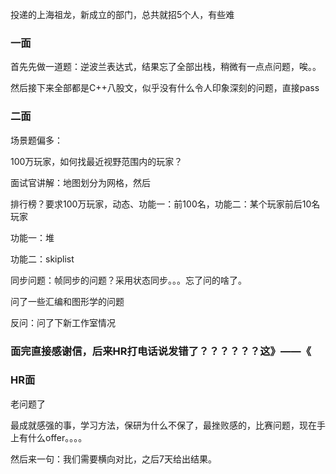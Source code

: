 投递的上海祖龙，新成立的部门，总共就招5个人，有些难



### 一面

首先先做一道题：逆波兰表达式，结果忘了全部出栈，稍微有一点点问题，唉。。

然后接下来全部都是C++八股文，似乎没有什么令人印象深刻的问题，直接pass



### 二面

场景题偏多：

100万玩家，如何找最近视野范围内的玩家？

面试官讲解：地图划分为网格，然后



排行榜？要求100万玩家，动态、功能一：前100名，功能二：某个玩家前后10名玩家

功能一：堆

功能二：skiplist



同步问题：帧同步的问题？采用状态同步。。。忘了问的啥了。



问了一些汇编和图形学的问题



反问：问了下新工作室情况



### 面完直接感谢信，后来HR打电话说发错了？？？？？？这》——《

### HR面

老问题了

最成就感强的事，学习方法，保研为什么不保了，最挫败感的，比赛问题，现在手上有什么offer。。。。

然后来一句：我们需要横向对比，之后7天给出结果。